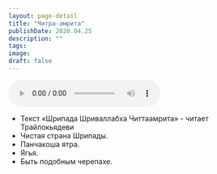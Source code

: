 ```yaml
---
layout: page-detail
title: "Читра-амрита"
publishDate: 2020.04.25
description: ""
tags:
image:
draft: false
---
```


<audio title="2020.04.25 - Читра-амрита.mp3" src="https://filer-api.advayta.org/v1.0/public/files/75552" controls=""></audio>

* Текст «Шрипада Шриваллабха Читтаамрита» - читает Трайлокьядеви
* Чистая страна Шрипады.
* Панчакоша ятра.
* Ягья.
* Быть подобным черепахе.

  
